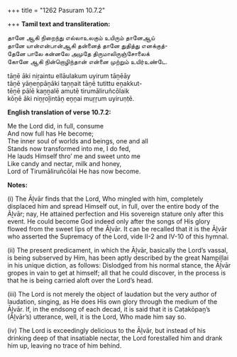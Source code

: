 +++
title = "1262 Pasuram 10.7.2"

+++
**Tamil text and transliteration:**

தானே ஆகி நிறைந்து எல்லாஉலகும் உயிரும் தானேஆய்  
தானே யான்என்பான்ஆகி தன்னைத் தானே துதித்து எனக்குத்-  
தேனே பாலே கன்னலே அமுதே திருமாலிருஞ்சோலைக்  
கோனே ஆகி நின்றொழிந்தான் என்னை முற்றும் உயிர்உண்டே.

tāṉē āki niṟaintu ellāulakum uyirum tāṉēāy  
tāṉē yāṉeṉpāṉāki taṉṉait tāṉē tutittu eṉakkut-  
tēṉē pālē kaṉṉalē amutē tirumāliruñcōlaik  
kōṉē āki niṉṟoḻintāṉ eṉṉai muṟṟum uyiruṇṭē.

**English translation of verse 10.7.2:**

Me the Lord did, in full, consume  
And now full has He become;  
The inner soul of worlds and beings, one and all  
Stands now transformed into me, I do fed,  
He lauds Himself thro’ me and sweet unto me  
Like candy and nectar, milk and honey,  
Lord of Tirumāliruñcōlai He has now become.

**Notes:**

\(i\) The Āḻvār finds that the Lord, Who mingled with him, completely displaced him and spread Himself out, in full, over the entire body of the Āḻvār; nay, He attained perfection and His sovereign stature only after this event. He could become God indeed only after the songs of His glory flowed from the sweet lips of the Āḻvār. It can be recalled that it is the Āḻvār who asserted the Supremacy of the Lord, vide II-2 and IV-10 of this hymnal.

\(ii\) The present predicament, in which the Āḻvār, basically the Lord’s vassal, is being subserved by Him, has been aptly described by the great Nampiḻlai in his unique diction, as follows: Dislodged from his normal stance, the Āḻvār gropes in vain to get at himself; all that he could discover, in the process is that he is being carried aloft over the Lord’s head.

\(iii\) The Lord is not merely the object of laudation but the very author of laudation, singing, as He does His own glory through the medium of the Āḻvār. If, in the endsong of each decad, it is said that it is Caṭakōpaṉ’s (Āḻvār’s) utterance, well, it is the Lord, Who made him say so.

\(iv\) The Lord is exceedingly delicious to the Āḻvār, but instead of his drinking deep of that insatiable nectar, the Lord forestalled him and drank him up, leaving no trace of him behind.


